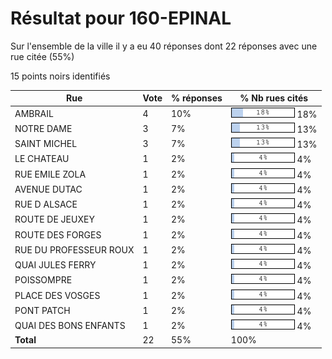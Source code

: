 # Résultat pour 160-EPINAL

Sur l'ensemble de la ville il y a eu 40 réponses dont 22 réponses avec une rue citée (55%)

15 points noirs identifiés

| Rue | Vote | % réponses | % Nb rues cités|
|-----|------|------------|----------------|
| AMBRAIL | 4 | 10% | <img src="../../img/bar_18.gif" />&nbsp;18%|
| NOTRE DAME | 3 | 7% | <img src="../../img/bar_13.gif" />&nbsp;13%|
| SAINT MICHEL | 3 | 7% | <img src="../../img/bar_13.gif" />&nbsp;13%|
| LE CHATEAU | 1 | 2% | <img src="../../img/bar_4.gif" />&nbsp;4%|
| RUE EMILE ZOLA | 1 | 2% | <img src="../../img/bar_4.gif" />&nbsp;4%|
| AVENUE DUTAC | 1 | 2% | <img src="../../img/bar_4.gif" />&nbsp;4%|
| RUE D ALSACE | 1 | 2% | <img src="../../img/bar_4.gif" />&nbsp;4%|
| ROUTE DE JEUXEY | 1 | 2% | <img src="../../img/bar_4.gif" />&nbsp;4%|
| ROUTE DES FORGES | 1 | 2% | <img src="../../img/bar_4.gif" />&nbsp;4%|
| RUE DU PROFESSEUR ROUX | 1 | 2% | <img src="../../img/bar_4.gif" />&nbsp;4%|
| QUAI JULES FERRY | 1 | 2% | <img src="../../img/bar_4.gif" />&nbsp;4%|
| POISSOMPRE | 1 | 2% | <img src="../../img/bar_4.gif" />&nbsp;4%|
| PLACE DES VOSGES | 1 | 2% | <img src="../../img/bar_4.gif" />&nbsp;4%|
| PONT PATCH | 1 | 2% | <img src="../../img/bar_4.gif" />&nbsp;4%|
| QUAI DES BONS ENFANTS | 1 | 2% | <img src="../../img/bar_4.gif" />&nbsp;4%|
| **Total** | 22 | 55% | 100%|
